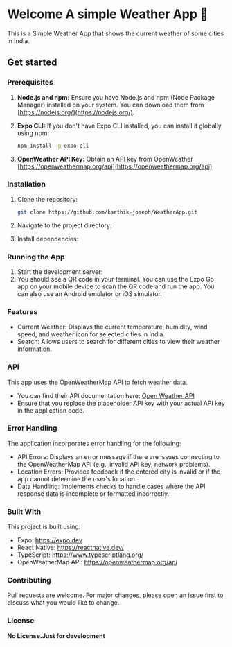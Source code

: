# Welcome A simple Weather App 👋

This is a Simple Weather App that shows the current weather of some cities in India.

## Get started

### Prerequisites

1.  **Node.js and npm:** Ensure you have Node.js and npm (Node Package Manager) installed on your system. You can download them from [https://nodejs.org/](https://nodejs.org/).

2.  **Expo CLI:** If you don't have Expo CLI installed, you can install it globally using npm:

    ```bash
    npm install -g expo-cli
    ```

3.  **OpenWeather API Key:** Obtain an API key from OpenWeather [https://openweathermap.org/api](https://openweathermap.org/api)

### Installation

1. Clone the repository:

   ```bash
   git clone https://github.com/karthik-joseph/WeatherApp.git
   ```

2. Navigate to the project directory:

3. Install dependencies:

### Running the App

1. Start the development server:
2. You should see a QR code in your terminal. You can use the Expo Go app on your mobile
   device to scan the QR code and run the app. You can also use an Android emulator or iOS
   simulator.

### Features

- Current Weather: Displays the current temperature, humidity, wind speed, and weather icon for selected cities in India.
- Search: Allows users to search for different cities to view their weather information.

### API

This app uses the OpenWeatherMap API to fetch weather data.

- You can find their API documentation here: [Open Weather API](https://openweathermap.org/api)
- Ensure that you replace the placeholder API key with your actual API key in the application code.

### Error Handling

The application incorporates error handling for the following:

- API Errors: Displays an error message if there are issues connecting to the OpenWeatherMap API (e.g., invalid API key, network problems).
- Location Errors: Provides feedback if the entered city is invalid or if the app cannot determine the user's location.
- Data Handling: Implements checks to handle cases where the API response data is incomplete or formatted incorrectly.

### Built With

This project is built using:

- Expo: https://expo.dev
- React Native: https://reactnative.dev/
- TypeScript: https://www.typescriptlang.org/
- OpenWeatherMap API: https://openweathermap.org/api

### Contributing

Pull requests are welcome. For major changes, please open an issue first to discuss what you would like to change.

### License

**No License.Just for development**
